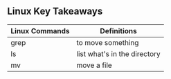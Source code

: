 ## Linux Key Takeaways

| Linux Commands | Definitions |
|----------------|-------------|
|grep | to move something|
|ls | list what's in the directory |
|mv | move a file |


